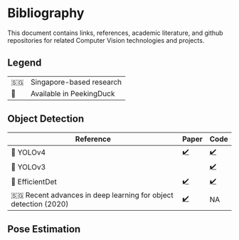 # Bibliography

This document contains links, references, academic literature, and github repositories for related Computer Vision technologies
and projects.

## Legend
|    |                          |
|----|--------------------------|
| 🇸🇬 | Singapore-based research |
| 🦆 | Available in PeekingDuck |



## Object Detection

| Reference                          | Paper  | Code                                                     |
| -----------------------------------|--------|----------------------------------------------------------|
| 🦆 YOLOv4       | [✔️](http://arxiv.org/abs/2004.10934) |[✔️](https://github.com/hunglc007/tensorflow-yolov4-tflite) |
| 🦆 YOLOv3       |                                      |[✔️](https://github.com/zzh8829/yolov3-tf2)                 |
| 🦆 EfficientDet | [✔️](http://arxiv.org/abs/1911.09070) |[✔️](https://github.com/xuannianz/EfficientDet)             |
| 🇸🇬 Recent advances in deep learning for object detection (2020)       | [✔️](https://ink.library.smu.edu.sg/sis_research/5096) | NA|


## Pose Estimation